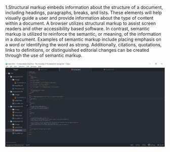 1.Structural markup embeds information about the structure of a document, including headings, paragraphs, breaks, and lists. These elements will help visually guide a user and provide information about the type of content within a document. A browser utilizes structural markup to assist screen readers and other accessibility based software. In contrast, semantic markup is utilized to reinforce the semantic, or meaning, of the information in a document. Examples of semantic markup include placing emphasis on a word or identifying the word as strong. Additionally, citations, quotations, links to definitions, or distinguished editorial changes can be created through the use of semantic markup.

![Atom Assignment 6 Index Screenshot](./Images/Screenshot-Assignment-06.PNG)
